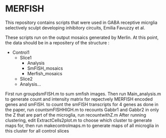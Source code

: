# MERFISH
This repository contains scripts that were used in GABA receptive micrglia selectively sculpt developing inhibitory circuits, Emilia Favuzzy et al.

These scripts run on the output mosaics generated by Merlin. At this point, the data should be in a repositery of the structure :
- Control1
  - Slice1
    - Analysis
    - SmFISH_mosaics
    - Merfish_mosaics
  - Slice2
   - Analysis...


First run groupdsmFISH.m to sum smfish images.
Then run Main_analysis.m to generate count and intensity matrix for repectvely MERFISH encoded genes and smFISH.
to count the smFISH transcripts for 4 genes as done in the paper, run countsmFISHHIGH.m
to recounts Gabbr1 and Gabbr2 in only the Z that are part of the microglia, run recountwithZ.m
After running clustering, edit ExtractCells2plot.m to choose which cluster to generate maps for, then run makecontrolmaps.m to generate maps of all microglia in this cluster for all control slices
